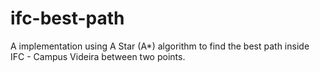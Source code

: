 # ifc-best-path
A implementation using A Star (A*) algorithm to find the best path inside IFC - Campus Videira between two points.
